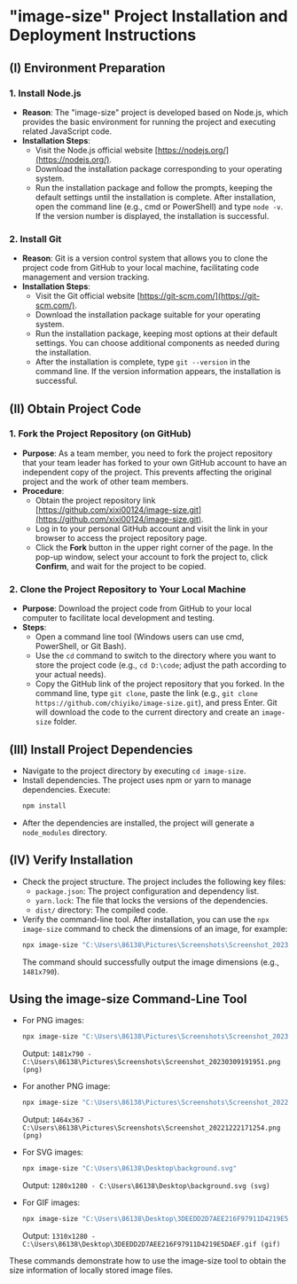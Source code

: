 <!--杨富惠-->
# "image-size" Project Installation and Deployment Instructions

## (I) Environment Preparation

### 1. Install Node.js
- **Reason**: The "image-size" project is developed based on Node.js, which provides the basic environment for running the project and executing related JavaScript code.
- **Installation Steps**:
  - Visit the Node.js official website [https://nodejs.org/](https://nodejs.org/).
  - Download the installation package corresponding to your operating system.
  - Run the installation package and follow the prompts, keeping the default settings until the installation is complete. After installation, open the command line (e.g., cmd or PowerShell) and type `node -v`. If the version number is displayed, the installation is successful.

### 2. Install Git
- **Reason**: Git is a version control system that allows you to clone the project code from GitHub to your local machine, facilitating code management and version tracking.
- **Installation Steps**:
  - Visit the Git official website [https://git-scm.com/](https://git-scm.com/).
  - Download the installation package suitable for your operating system.
  - Run the installation package, keeping most options at their default settings. You can choose additional components as needed during the installation.
  - After the installation is complete, type `git --version` in the command line. If the version information appears, the installation is successful.

## (II) Obtain Project Code

### 1. Fork the Project Repository (on GitHub)
- **Purpose**: As a team member, you need to fork the project repository that your team leader has forked to your own GitHub account to have an independent copy of the project. This prevents affecting the original project and the work of other team members.
- **Procedure**:
  - Obtain the project repository link [https://github.com/xixi00124/image-size.git](https://github.com/xixi00124/image-size.git).
  - Log in to your personal GitHub account and visit the link in your browser to access the project repository page.
  - Click the **Fork** button in the upper right corner of the page. In the pop-up window, select your account to fork the project to, click **Confirm**, and wait for the project to be copied.

### 2. Clone the Project Repository to Your Local Machine
- **Purpose**: Download the project code from GitHub to your local computer to facilitate local development and testing.
- **Steps**:
  - Open a command line tool (Windows users can use cmd, PowerShell, or Git Bash).
  - Use the `cd` command to switch to the directory where you want to store the project code (e.g., `cd D:\code`; adjust the path according to your actual needs).
  - Copy the GitHub link of the project repository that you forked. In the command line, type `git clone`, paste the link (e.g., `git clone https://github.com/chiyiko/image-size.git`), and press Enter. Git will download the code to the current directory and create an `image-size` folder.

## (III) Install Project Dependencies
- Navigate to the project directory by executing `cd image-size`.
- Install dependencies. The project uses npm or yarn to manage dependencies. Execute:
  ```bash
  npm install
  ```
- After the dependencies are installed, the project will generate a `node_modules` directory.

## (IV) Verify Installation
- Check the project structure. The project includes the following key files:
  - `package.json`: The project configuration and dependency list.
  - `yarn.lock`: The file that locks the versions of the dependencies.
  - `dist/` directory: The compiled code.
- Verify the command-line tool. After installation, you can use the `npx image-size` command to check the dimensions of an image, for example:
  ```bash
  npx image-size "C:\Users\86138\Pictures\Screenshots\Screenshot_20230309191951.png"
  ```
  The command should successfully output the image dimensions (e.g., `1481x790`).

## Using the image-size Command-Line Tool

- For PNG images:
  ```bash
  npx image-size "C:\Users\86138\Pictures\Screenshots\Screenshot_20230309191951.png"
  ```
  Output: `1481x790 - C:\Users\86138\Pictures\Screenshots\Screenshot_20230309191951.png (png)`

- For another PNG image:
  ```bash
  npx image-size "C:\Users\86138\Pictures\Screenshots\Screenshot_20221222171254.png"
  ```
  Output: `1464x367 - C:\Users\86138\Pictures\Screenshots\Screenshot_20221222171254.png (png)`

- For SVG images:
  ```bash
  npx image-size "C:\Users\86138\Desktop\background.svg"
  ```
  Output: `1280x1280 - C:\Users\86138\Desktop\background.svg (svg)`

- For GIF images:
  ```bash
  npx image-size "C:\Users\86138\Desktop\3DEEDD2D7AEE216F97911D4219E5DAEF.gif"
  ```
  Output: `1310x1280 - C:\Users\86138\Desktop\3DEEDD2D7AEE216F97911D4219E5DAEF.gif (gif)`

These commands demonstrate how to use the image-size tool to obtain the size information of locally stored image files.

<!--杨富惠-->